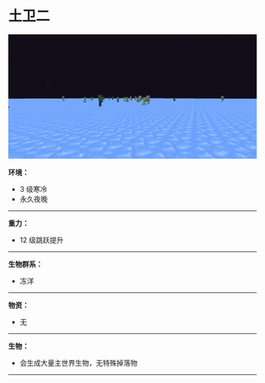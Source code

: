 # 土卫二

![土卫二](image/7.png)

**环境：**

- 3 级寒冷
- 永久夜晚

------

**重力：**

- 12 级跳跃提升

------

**生物群系：**

- 冻洋

------

**物资：**

- 无

------

**生物：**

- 会生成大量主世界生物，无特殊掉落物

------

